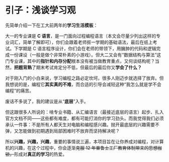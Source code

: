 # 引子：浅谈学习观

先简单介绍一下在工大前两年的**学习生活模板**：

大一的专业课是 **C 语言**，是一门面向过程编程语言（本文会尽量少列出这样的专业词汇，简单了解即可），你们会跟着老师抠一学期的基础语法，最后在纸上考试。下学期是 C 语言程序设计，你们会在老师的带领下，用臃肿的代码和逻辑完成一份课设（一般是做个非常朴素的小游戏）。但大二又会有“数据结构与算法”这门专业课，其中的**指针和内存分配**根本没有被当做教育重点，又何谈结构呢？当然，**把题背熟**了期末考试肯定分不低，但最后的最后你又**学会了什么？**

对于刚入门的小白来说，学习编程之路必定坎坷，很多人刚迈步就选择了放弃。但我想说的是，编程它**其实真的不难**，而合适的引导会减轻这种“我怎么就是学不会编程”的痛苦。

废话不多说了，我的建议是从“**底层**”入手。

但这跟很多人所说的：啃专业书籍、从汇编语言（最接近底层的语言）起步、扎入官方文档不同——这些都有难度，都有可能打消你的学习劲头。而我觉得我们必须承认一件事：不是所有人都天生对电脑和编程感兴趣。抛开最底层的兴趣需要不弹，又怎能做到初期遇到局部困难时不放弃而坚持解决呢？

所以**兴趣，兴趣，兴趣**，重要的事情说三遍，本项目旨在让你养成对编程，对计算机的兴趣，在这个过程中，你会逐渐<del>克服 12 年普鲁士工厂教育体制带来的思想枷锁，</del>形成对**真正的学习**的热爱。
